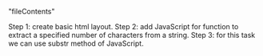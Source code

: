 "fileContents"

Step 1: create basic html layout.
Step 2: add JavaScript for function to extract a specified number of characters from a string.
Step 3: for this task we can use substr method of JavaScript.

